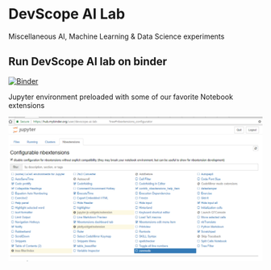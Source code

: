 # DevScope AI Lab

Miscellaneous AI, Machine Learning & Data Science experiments 

## Run DevScope AI lab on binder
[![Binder](https://mybinder.org/badge.svg)](https://mybinder.org/v2/gh/DevScope/ai-lab/master)

Jupyter environment preloaded with some of our favorite Notebook extensions

![](./images/2018-08-16-23-50-11.png)